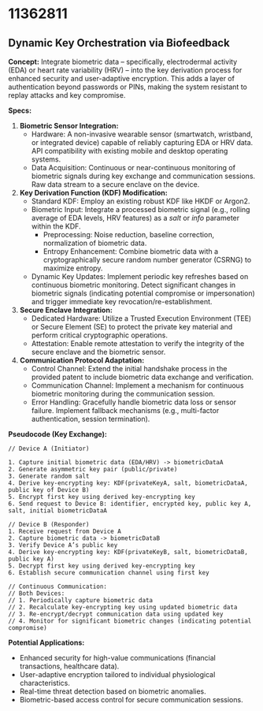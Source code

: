 # 11362811

## Dynamic Key Orchestration via Biofeedback

**Concept:** Integrate biometric data – specifically, electrodermal activity (EDA) or heart rate variability (HRV) – into the key derivation process for enhanced security and user-adaptive encryption. This adds a layer of authentication beyond passwords or PINs, making the system resistant to replay attacks and key compromise.  

**Specs:**

1.  **Biometric Sensor Integration:**
    *   Hardware:  A non-invasive wearable sensor (smartwatch, wristband, or integrated device) capable of reliably capturing EDA or HRV data.  API compatibility with existing mobile and desktop operating systems.
    *   Data Acquisition: Continuous or near-continuous monitoring of biometric signals during key exchange and communication sessions. Raw data stream to a secure enclave on the device.
2.  **Key Derivation Function (KDF) Modification:**
    *   Standard KDF: Employ an existing robust KDF like HKDF or Argon2.
    *   Biometric Input:  Integrate a processed biometric signal (e.g., rolling average of EDA levels, HRV features) as a *salt* or *info* parameter within the KDF.  
        *   Preprocessing:  Noise reduction, baseline correction, normalization of biometric data.
        *   Entropy Enhancement:  Combine biometric data with a cryptographically secure random number generator (CSRNG) to maximize entropy.
    *   Dynamic Key Updates: Implement periodic key refreshes based on continuous biometric monitoring. Detect significant changes in biometric signals (indicating potential compromise or impersonation) and trigger immediate key revocation/re-establishment.
3.  **Secure Enclave Integration:**
    *   Dedicated Hardware: Utilize a Trusted Execution Environment (TEE) or Secure Element (SE) to protect the private key material and perform critical cryptographic operations.
    *   Attestation: Enable remote attestation to verify the integrity of the secure enclave and the biometric sensor.
4.  **Communication Protocol Adaptation:**
    *   Control Channel: Extend the initial handshake process in the provided patent to include biometric data exchange and verification.
    *   Communication Channel:  Implement a mechanism for continuous biometric monitoring during the communication session.
    *   Error Handling:  Gracefully handle biometric data loss or sensor failure. Implement fallback mechanisms (e.g., multi-factor authentication, session termination).

**Pseudocode (Key Exchange):**

```
// Device A (Initiator)

1. Capture initial biometric data (EDA/HRV) -> biometricDataA
2. Generate asymmetric key pair (public/private)
3. Generate random salt
4. Derive key-encrypting key: KDF(privateKeyA, salt, biometricDataA, public key of Device B)
5. Encrypt first key using derived key-encrypting key
6. Send request to Device B: identifier, encrypted key, public key A, salt, initial biometricDataA

// Device B (Responder)
1. Receive request from Device A
2. Capture biometric data -> biometricDataB
3. Verify Device A’s public key
4. Derive key-encrypting key: KDF(privateKeyB, salt, biometricDataB, public key A)
5. Decrypt first key using derived key-encrypting key
6. Establish secure communication channel using first key

// Continuous Communication:
// Both Devices:
// 1. Periodically capture biometric data
// 2. Recalculate key-encrypting key using updated biometric data
// 3. Re-encrypt/decrypt communication data using updated key
// 4. Monitor for significant biometric changes (indicating potential compromise)
```

**Potential Applications:**

*   Enhanced security for high-value communications (financial transactions, healthcare data).
*   User-adaptive encryption tailored to individual physiological characteristics.
*   Real-time threat detection based on biometric anomalies.
*   Biometric-based access control for secure communication sessions.